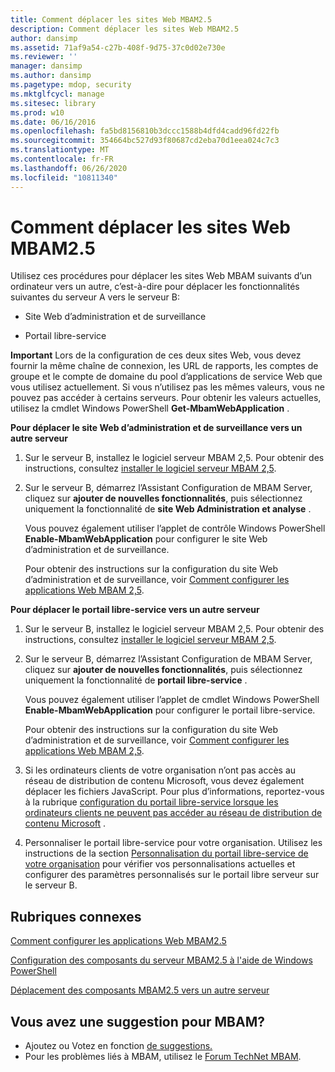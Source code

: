 ```yaml
---
title: Comment déplacer les sites Web MBAM2.5
description: Comment déplacer les sites Web MBAM2.5
author: dansimp
ms.assetid: 71af9a54-c27b-408f-9d75-37c0d02e730e
ms.reviewer: ''
manager: dansimp
ms.author: dansimp
ms.pagetype: mdop, security
ms.mktglfcycl: manage
ms.sitesec: library
ms.prod: w10
ms.date: 06/16/2016
ms.openlocfilehash: fa5bd8156810b3dccc1588b4dfd4cadd96fd22fb
ms.sourcegitcommit: 354664bc527d93f80687cd2eba70d1eea024c7c3
ms.translationtype: MT
ms.contentlocale: fr-FR
ms.lasthandoff: 06/26/2020
ms.locfileid: "10811340"
---
```

# Comment déplacer les sites Web MBAM2.5


Utilisez ces procédures pour déplacer les sites Web MBAM suivants d’un ordinateur vers un autre, c’est-à-dire pour déplacer les fonctionnalités suivantes du serveur A vers le serveur B:

-   Site Web d’administration et de surveillance

-   Portail libre-service

**Important**  Lors de la configuration de ces deux sites Web, vous devez fournir la même chaîne de connexion, les URL de rapports, les comptes de groupe et le compte de domaine du pool d’applications de service Web que vous utilisez actuellement. Si vous n’utilisez pas les mêmes valeurs, vous ne pouvez pas accéder à certains serveurs. Pour obtenir les valeurs actuelles, utilisez la cmdlet Windows PowerShell **Get-MbamWebApplication** .

 

**Pour déplacer le site Web d’administration et de surveillance vers un autre serveur**

1.  Sur le serveur B, installez le logiciel serveur MBAM 2,5. Pour obtenir des instructions, consultez [installer le logiciel serveur MBAM 2,5](installing-the-mbam-25-server-software.md).

2.  Sur le serveur B, démarrez l’Assistant Configuration de MBAM Server, cliquez sur **ajouter de nouvelles fonctionnalités**, puis sélectionnez uniquement la fonctionnalité de **site Web Administration et analyse** .

    Vous pouvez également utiliser l’applet de contrôle Windows PowerShell **Enable-MbamWebApplication** pour configurer le site Web d’administration et de surveillance.

    Pour obtenir des instructions sur la configuration du site Web d’administration et de surveillance, voir [Comment configurer les applications Web MBAM 2,5](how-to-configure-the-mbam-25-web-applications.md).

**Pour déplacer le portail libre-service vers un autre serveur**

1.  Sur le serveur B, installez le logiciel serveur MBAM 2,5. Pour obtenir des instructions, consultez [installer le logiciel serveur MBAM 2,5](installing-the-mbam-25-server-software.md).

2.  Sur le serveur B, démarrez l’Assistant Configuration de MBAM Server, cliquez sur **ajouter de nouvelles fonctionnalités**, puis sélectionnez uniquement la fonctionnalité de **portail libre-service** .

    Vous pouvez également utiliser l’applet de cmdlet Windows PowerShell **Enable-MbamWebApplication** pour configurer le portail libre-service.

    Pour obtenir des instructions sur la configuration du site Web d’administration et de surveillance, voir [Comment configurer les applications Web MBAM 2,5](how-to-configure-the-mbam-25-web-applications.md).

3.  Si les ordinateurs clients de votre organisation n’ont pas accès au réseau de distribution de contenu Microsoft, vous devez également déplacer les fichiers JavaScript. Pour plus d’informations, reportez-vous à la rubrique [configuration du portail libre-service lorsque les ordinateurs clients ne peuvent pas accéder au réseau de distribution de contenu Microsoft](how-to-configure-the-self-service-portal-when-client-computers-cannot-access-the-microsoft-content-delivery-network.md) .

4.  Personnaliser le portail libre-service pour votre organisation. Utilisez les instructions de la section [Personnalisation du portail libre-service de votre organisation](customizing-the-self-service-portal-for-your-organization.md) pour vérifier vos personnalisations actuelles et configurer des paramètres personnalisés sur le portail libre serveur sur le serveur B.



## Rubriques connexes


[Comment configurer les applications Web MBAM2.5](how-to-configure-the-mbam-25-web-applications.md)

[Configuration des composants du serveur MBAM2.5 à l'aide de Windows PowerShell](configuring-mbam-25-server-features-by-using-windows-powershell.md)

[Déplacement des composants MBAM2.5 vers un autre serveur](moving-mbam-25-features-to-another-server.md)

 

## Vous avez une suggestion pour MBAM?
- Ajoutez ou Votez en fonction [de suggestions.](http://mbam.uservoice.com/forums/268571-microsoft-bitlocker-administration-and-monitoring) 
- Pour les problèmes liés à MBAM, utilisez le [Forum TechNet MBAM](https://social.technet.microsoft.com/Forums/home?forum=mdopmbam). 





